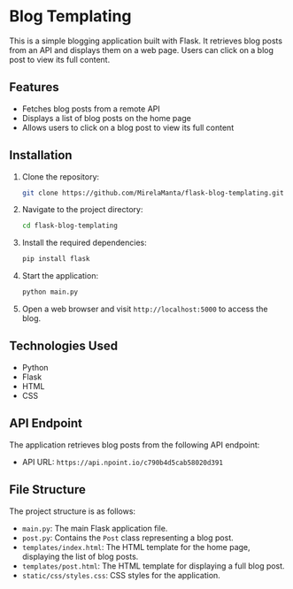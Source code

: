 # Blog Templating

This is a simple blogging application built with Flask. It retrieves blog posts from an API and displays them on a web page. Users can click on a blog post to view its full content.

## Features

- Fetches blog posts from a remote API
- Displays a list of blog posts on the home page
- Allows users to click on a blog post to view its full content

## Installation

1. Clone the repository:

   ```bash
   git clone https://github.com/MirelaManta/flask-blog-templating.git
   ```

2. Navigate to the project directory:

   ```bash
   cd flask-blog-templating
   ```

3. Install the required dependencies:

   ```bash
   pip install flask
   ```

4. Start the application:

   ```bash
   python main.py
   ```

5. Open a web browser and visit `http://localhost:5000` to access the blog.

## Technologies Used

- Python
- Flask
- HTML
- CSS

## API Endpoint

The application retrieves blog posts from the following API endpoint:

- API URL: `https://api.npoint.io/c790b4d5cab58020d391`

## File Structure

The project structure is as follows:

- `main.py`: The main Flask application file.
- `post.py`: Contains the `Post` class representing a blog post.
- `templates/index.html`: The HTML template for the home page, displaying the list of blog posts.
- `templates/post.html`: The HTML template for displaying a full blog post.
- `static/css/styles.css`: CSS styles for the application.
